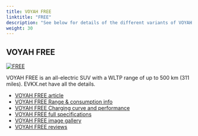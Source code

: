 ```yaml
---
title: VOYAH FREE
linktitle: "FREE"
description: "See below for details of the different variants of VOYAH FREE"
weight: 30
---
```

## VOYAH FREE

<a href="/models/voyah/free/free/"><img src="https://media.evkx.net/multimedia/models/voyah/free/free/main_1_st.jpg" class="img-fluid" alt="FREE" ></a>

VOYAH FREE is an all-electric SUV with a WLTP range of up to 500 km (311 miles). EVKX.net have all the details. 

- [VOYAH FREE article](/models/voyah/free/free/)
- [VOYAH FREE Range & consumption info](/models/voyah/free/free/rangeandconsumption)
- [VOYAH FREE Charging curve and performance](/models/voyah/free/free/chargingcurve)
- [VOYAH FREE full specifications](/models/voyah/free/free/specifications)
- [VOYAH FREE image gallery](/models/voyah/free/free/gallery)
- [VOYAH FREE reviews](/models/voyah/free/free/reviews)

